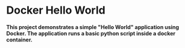 # Docker Hello World

#### This project demonstrates a simple "Hello World" application using Docker. The application runs a basic python script inside a docker container.
